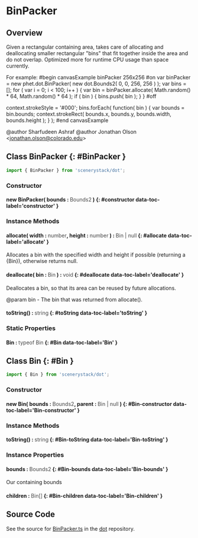 # BinPacker

## Overview

Given a rectangular containing area, takes care of allocating and deallocating smaller rectangular "bins" that fit
together inside the area and do not overlap. Optimized more for runtime CPU usage than space currently.

For example:
#begin canvasExample binPacker 256x256
#on
var binPacker = new phet.dot.BinPacker( new dot.Bounds2( 0, 0, 256, 256 ) );
var bins = [];
for ( var i = 0; i &lt; 100; i++ ) {
  var bin = binPacker.allocate( Math.random() * 64, Math.random() * 64 );
  if ( bin ) {
    bins.push( bin );
  }
}
#off

context.strokeStyle = '#000';
bins.forEach( function( bin ) {
  var bounds = bin.bounds;
  context.strokeRect( bounds.x, bounds.y, bounds.width, bounds.height );
} );
#end canvasExample

@author Sharfudeen Ashraf
@author Jonathan Olson &lt;jonathan.olson@colorado.edu&gt;

## Class BinPacker {: #BinPacker }


```js
import { BinPacker } from 'scenerystack/dot';
```
### Constructor

#### new BinPacker( bounds : <span style="font-weight: 400; opacity: 80%;">Bounds2</span> ) {: #constructor data-toc-label='constructor' }

### Instance Methods

#### allocate( width : <span style="font-weight: 400; opacity: 80%;">number</span>, height : <span style="font-weight: 400; opacity: 80%;">number</span> ) : <span style="font-weight: 400; opacity: 80%;">Bin | null</span> {: #allocate data-toc-label='allocate' }

Allocates a bin with the specified width and height if possible (returning a {Bin}), otherwise returns null.

#### deallocate( bin : <span style="font-weight: 400; opacity: 80%;">Bin</span> ) : <span style="font-weight: 400; opacity: 80%;">void</span> {: #deallocate data-toc-label='deallocate' }

Deallocates a bin, so that its area can be reused by future allocations.

@param bin - The bin that was returned from allocate().

#### toString() : <span style="font-weight: 400; opacity: 80%;">string</span> {: #toString data-toc-label='toString' }

### Static Properties

#### Bin : <span style="font-weight: 400; opacity: 80%;">typeof Bin</span> {: #Bin data-toc-label='Bin' }



## Class Bin {: #Bin }


```js
import { Bin } from 'scenerystack/dot';
```
### Constructor

#### new Bin( bounds : <span style="font-weight: 400; opacity: 80%;">Bounds2</span>, parent : <span style="font-weight: 400; opacity: 80%;">Bin | null</span> ) {: #Bin-constructor data-toc-label='Bin-constructor' }

### Instance Methods

#### toString() : <span style="font-weight: 400; opacity: 80%;">string</span> {: #Bin-toString data-toc-label='Bin-toString' }

### Instance Properties

#### bounds : <span style="font-weight: 400; opacity: 80%;">Bounds2</span> {: #Bin-bounds data-toc-label='Bin-bounds' }

Our containing bounds

#### children : <span style="font-weight: 400; opacity: 80%;">Bin[]</span> {: #Bin-children data-toc-label='Bin-children' }



## Source Code

See the source for [BinPacker.ts](https://github.com/phetsims/dot/blob/main/js/BinPacker.ts) in the [dot](https://github.com/phetsims/dot) repository.
